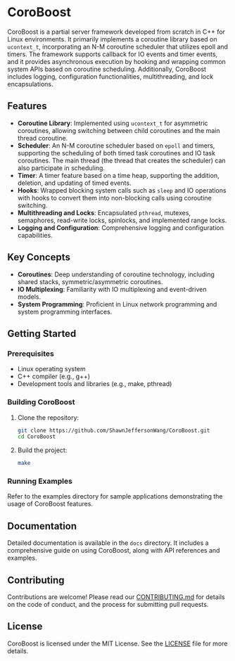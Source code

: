 # CoroBoost

CoroBoost is a partial server framework developed from scratch in C++ for Linux environments. It primarily implements a coroutine library based on `ucontext_t`, incorporating an N-M coroutine scheduler that utilizes epoll and timers. The framework supports callback for IO events and timer events, and it provides asynchronous execution by hooking and wrapping common system APIs based on coroutine scheduling. Additionally, CoroBoost includes logging, configuration functionalities, multithreading, and lock encapsulations.

## Features

- **Coroutine Library**: Implemented using `ucontext_t` for asymmetric coroutines, allowing switching between child coroutines and the main thread coroutine.
- **Scheduler**: An N-M coroutine scheduler based on `epoll` and timers, supporting the scheduling of both timed task coroutines and IO task coroutines. The main thread (the thread that creates the scheduler) can also participate in scheduling.
- **Timer**: A timer feature based on a time heap, supporting the addition, deletion, and updating of timed events.
- **Hooks**: Wrapped blocking system calls such as `sleep` and IO operations with hooks to convert them into non-blocking calls using coroutine switching.
- **Multithreading and Locks**: Encapsulated `pthread`, mutexes, semaphores, read-write locks, spinlocks, and implemented range locks.
- **Logging and Configuration**: Comprehensive logging and configuration capabilities.

## Key Concepts

- **Coroutines**: Deep understanding of coroutine technology, including shared stacks, symmetric/asymmetric coroutines.
- **IO Multiplexing**: Familiarity with IO multiplexing and event-driven models.
- **System Programming**: Proficient in Linux network programming and system programming interfaces.

## Getting Started

### Prerequisites

- Linux operating system
- C++ compiler (e.g., g++)
- Development tools and libraries (e.g., make, pthread)

### Building CoroBoost

1. Clone the repository:
    ```sh
    git clone https://github.com/ShawnJeffersonWang/CoroBoost.git
    cd CoroBoost
    ```

2. Build the project:
    ```sh
    make
    ```

### Running Examples

Refer to the examples directory for sample applications demonstrating the usage of CoroBoost features.

## Documentation

Detailed documentation is available in the `docs` directory. It includes a comprehensive guide on using CoroBoost, along with API references and examples.

## Contributing

Contributions are welcome! Please read our [CONTRIBUTING.md](CONTRIBUTING.md) for details on the code of conduct, and the process for submitting pull requests.

## License

CoroBoost is licensed under the MIT License. See the [LICENSE](LICENSE) file for more details.

